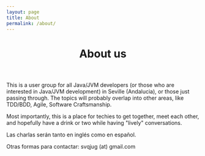 ```yaml
---
layout: page
title: About
permalink: /about/
---
```

<header class="post-header">
<h1 class="post-title omeya_green_color" itemprop="name headline">About us</h1>  
</header>
This is a user group for all Java/JVM developers (or those who are interested in Java/JVM development) in Seville (Andalucia), or those just passing through.  The topics will probably overlap into other areas, like TDD/BDD, Agile, Software Craftsmanship.

Most importantly, this is a place for techies to get together, meet each other, and hopefully have a drink or two while having "lively" conversations.

Las charlas serán tanto en inglés como en español.  
 
Otras formas para contactar: 
svqjug (at) gmail.com
